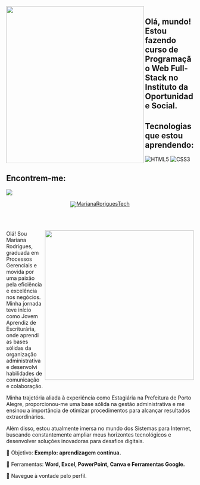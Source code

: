 <img align="left" width="370px" height="420px" src= "https://github.com/MarianaRodriguesTech/MarianaRodriguesTech/assets/141480630/b02475f0-4041-4815-ae73-153473a3f246">

## Olá, mundo! Estou fazendo curso de Programação Web Full-Stack no Instituto da Oportunidade Social.

## Tecnologias que estou aprendendo:
![HTML5](https://img.shields.io/badge/html5-%23E34F26.svg?style=for-the-badge&logo=html5&logoColor=white)
![CSS3](https://img.shields.io/badge/css3-%231572B6.svg?style=for-the-badge&logo=css3&logoColor=white)

## Encontrem-me:
<!--usar a href para linkar-->
<a href="https://www.linkedin.com/in/marianarodriguesprofissional" target="_blank"><img loading="lazy" src="https://img.shields.io/badge/-LinkedIn-%230077B5?style=for-the-badge&logo=linkedin&logoColor=white" target="_blank"></a>

</img>

<div align="center"> 

 <a href="https://github.com/MarquinCss/github-readme-stats"><img align="center" src="https://github-readme-stats.vercel.app/api/top-langs/?username=MarianaRodriguesTech&layout=compact&theme=dark&hide_border=true" />MarianaRoriguesTech</a> 

</div>

<br> <br>

<img src="https://raw.githubusercontent.com/MicaelliMedeiros/micaellimedeiros/master/image/computer-illustration.png" min-width="400px" max-width="400px" width="400px" align="right">

<p align="left"> 
  Olá! Sou Mariana Rodrigues, graduada em Processos Gerenciais e movida por uma paixão pela eficiência e excelência nos negócios. Minha jornada teve início como Jovem Aprendiz de Escriturária, onde aprendi as bases sólidas da organização administrativa e desenvolvi habilidades de comunicação e colaboração.

Minha trajetória aliada à experiência como Estagiária na Prefeitura de Porto Alegre, proporcionou-me uma base sólida na gestão administrativa e me ensinou a importância de otimizar procedimentos para alcançar resultados extraordinários.

Além disso, estou atualmente imersa no mundo dos Sistemas para Internet, buscando constantemente ampliar meus horizontes tecnológicos e desenvolver soluções inovadoras para desafios digitais.
</p>

<p align="left">
 
  🦄 Objetivo: **Exemplo: aprendizagem contínua.**
</p>

<p align="left">
</p>

  💼 Ferramentas:  **Word, Excel, PowerPoint, Canva e Ferramentas Google.**


<p align="left">
  💌 Navegue à vontade pelo perfil.
</p>

</img>



